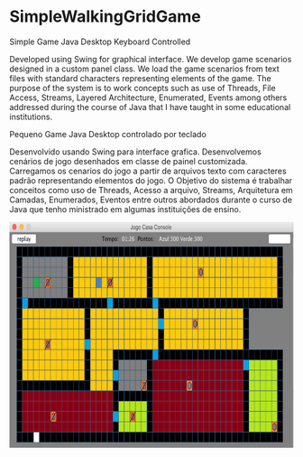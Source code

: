 # SimpleWalkingGridGame

Simple Game Java Desktop Keyboard Controlled

Developed using Swing for graphical interface. We develop game scenarios designed in a custom panel class.
We load the game scenarios from text files with standard characters representing elements of the game.
The purpose of the system is to work concepts such as use of Threads, File Access, Streams, Layered Architecture,
Enumerated, Events among others addressed during the course of Java that I have taught in some educational institutions.

Pequeno Game Java Desktop controlado por teclado

Desenvolvido usando Swing para interface grafica. Desenvolvemos cenários de jogo desenhados em classe de painel customizada.
Carregamos os cenarios do jogo a partir de arquivos texto com caracteres padrão representando elementos do jogo.
O Objetivo do sistema é trabalhar conceitos como uso de Threads, Acesso a arquivo, Streams, Arquitetura em Camadas, 
Enumerados, Eventos entre outros abordados durante o curso de Java que tenho ministrado em algumas instituições de ensino. 


<img src="screen_capture.png" width="600" height="400"/>
